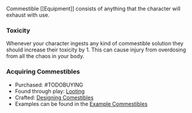Commestible [[Equipment]] consists of anything that the character will exhaust with use.

### Toxicity
Whenever your character ingests any kind of commestible solution they should increase their toxicity by 1. This can cause injury from overdosing from all the chaos in your body.

### Acquiring Commestibles
* Purchased: #TODOBUYING
* Found through play: [Looting](Equipment.md#Looting)
* Crafted: [Designing Comestibles](Designing%20Comestibles.md)
* Examples can be found in the [Example Commestibles](Example%20Commestibles.md)

